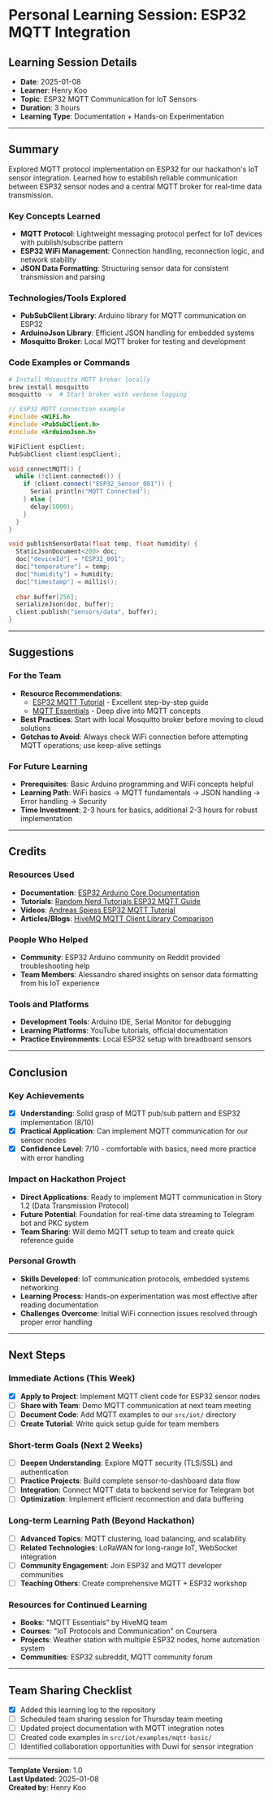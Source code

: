 # Personal Learning Session: ESP32 MQTT Integration

## Learning Session Details
- **Date**: 2025-01-08
- **Learner**: Henry Koo
- **Topic**: ESP32 MQTT Communication for IoT Sensors
- **Duration**: 3 hours
- **Learning Type**: Documentation + Hands-on Experimentation

---

## Summary

Explored MQTT protocol implementation on ESP32 for our hackathon's IoT sensor integration. Learned how to establish reliable communication between ESP32 sensor nodes and a central MQTT broker for real-time data transmission.

### Key Concepts Learned
- **MQTT Protocol**: Lightweight messaging protocol perfect for IoT devices with publish/subscribe pattern
- **ESP32 WiFi Management**: Connection handling, reconnection logic, and network stability
- **JSON Data Formatting**: Structuring sensor data for consistent transmission and parsing

### Technologies/Tools Explored
- **PubSubClient Library**: Arduino library for MQTT communication on ESP32
- **ArduinoJson Library**: Efficient JSON handling for embedded systems
- **Mosquitto Broker**: Local MQTT broker for testing and development

### Code Examples or Commands
```bash
# Install Mosquitto MQTT broker locally
brew install mosquitto
mosquitto -v  # Start broker with verbose logging
```

```cpp
// ESP32 MQTT connection example
#include <WiFi.h>
#include <PubSubClient.h>
#include <ArduinoJson.h>

WiFiClient espClient;
PubSubClient client(espClient);

void connectMQTT() {
  while (!client.connected()) {
    if (client.connect("ESP32_Sensor_001")) {
      Serial.println("MQTT Connected");
    } else {
      delay(5000);
    }
  }
}

void publishSensorData(float temp, float humidity) {
  StaticJsonDocument<200> doc;
  doc["deviceId"] = "ESP32_001";
  doc["temperature"] = temp;
  doc["humidity"] = humidity;
  doc["timestamp"] = millis();
  
  char buffer[256];
  serializeJson(doc, buffer);
  client.publish("sensors/data", buffer);
}
```

---

## Suggestions

### For the Team
- **Resource Recommendations**: 
  - [ESP32 MQTT Tutorial](https://randomnerdtutorials.com/esp32-mqtt-publish-subscribe-arduino-ide/) - Excellent step-by-step guide
  - [MQTT Essentials](https://www.hivemq.com/mqtt-essentials/) - Deep dive into MQTT concepts
- **Best Practices**: Start with local Mosquitto broker before moving to cloud solutions
- **Gotchas to Avoid**: Always check WiFi connection before attempting MQTT operations; use keep-alive settings

### For Future Learning
- **Prerequisites**: Basic Arduino programming and WiFi concepts helpful
- **Learning Path**: WiFi basics → MQTT fundamentals → JSON handling → Error handling → Security
- **Time Investment**: 2-3 hours for basics, additional 2-3 hours for robust implementation

---

## Credits

### Resources Used
- **Documentation**: [ESP32 Arduino Core Documentation](https://docs.espressif.com/projects/arduino-esp32/)
- **Tutorials**: [Random Nerd Tutorials ESP32 MQTT Guide](https://randomnerdtutorials.com/esp32-mqtt-publish-subscribe-arduino-ide/)
- **Videos**: [Andreas Spiess ESP32 MQTT Tutorial](https://www.youtube.com/watch?v=GMMH6qT8_f4)
- **Articles/Blogs**: [HiveMQ MQTT Client Library Comparison](https://www.hivemq.com/blog/mqtt-client-library-encyclopedia-arduino-pubsubclient/)

### People Who Helped
- **Community**: ESP32 Arduino community on Reddit provided troubleshooting help
- **Team Members**: Alessandro shared insights on sensor data formatting from his IoT experience

### Tools and Platforms
- **Development Tools**: Arduino IDE, Serial Monitor for debugging
- **Learning Platforms**: YouTube tutorials, official documentation
- **Practice Environments**: Local ESP32 setup with breadboard sensors

---

## Conclusion

### Key Achievements
- [x] **Understanding**: Solid grasp of MQTT pub/sub pattern and ESP32 implementation (8/10)
- [x] **Practical Application**: Can implement MQTT communication for our sensor nodes
- [x] **Confidence Level**: 7/10 - comfortable with basics, need more practice with error handling

### Impact on Hackathon Project
- **Direct Applications**: Ready to implement MQTT communication in Story 1.2 (Data Transmission Protocol)
- **Future Potential**: Foundation for real-time data streaming to Telegram bot and PKC system
- **Team Sharing**: Will demo MQTT setup to team and create quick reference guide

### Personal Growth
- **Skills Developed**: IoT communication protocols, embedded systems networking
- **Learning Process**: Hands-on experimentation was most effective after reading documentation
- **Challenges Overcome**: Initial WiFi connection issues resolved through proper error handling

---

## Next Steps

### Immediate Actions (This Week)
- [x] **Apply to Project**: Implement MQTT client code for ESP32 sensor nodes
- [ ] **Share with Team**: Demo MQTT communication at next team meeting
- [ ] **Document Code**: Add MQTT examples to our `src/iot/` directory
- [ ] **Create Tutorial**: Write quick setup guide for team members

### Short-term Goals (Next 2 Weeks)
- [ ] **Deepen Understanding**: Explore MQTT security (TLS/SSL) and authentication
- [ ] **Practice Projects**: Build complete sensor-to-dashboard data flow
- [ ] **Integration**: Connect MQTT data to backend service for Telegram bot
- [ ] **Optimization**: Implement efficient reconnection and data buffering

### Long-term Learning Path (Beyond Hackathon)
- [ ] **Advanced Topics**: MQTT clustering, load balancing, and scalability
- [ ] **Related Technologies**: LoRaWAN for long-range IoT, WebSocket integration
- [ ] **Community Engagement**: Join ESP32 and MQTT developer communities
- [ ] **Teaching Others**: Create comprehensive MQTT + ESP32 workshop

### Resources for Continued Learning
- **Books**: "MQTT Essentials" by HiveMQ team
- **Courses**: "IoT Protocols and Communication" on Coursera
- **Projects**: Weather station with multiple ESP32 nodes, home automation system
- **Communities**: ESP32 subreddit, MQTT community forum

---

## Team Sharing Checklist
- [x] Added this learning log to the repository
- [ ] Scheduled team sharing session for Thursday team meeting
- [ ] Updated project documentation with MQTT integration notes
- [ ] Created code examples in `src/iot/examples/mqtt-basic/`
- [ ] Identified collaboration opportunities with Duwi for sensor integration

---

**Template Version**: 1.0  
**Last Updated**: 2025-01-08  
**Created by**: Henry Koo
